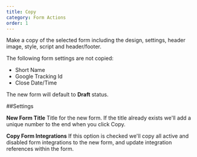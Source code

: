 ```yaml
---
title: Copy
category: Form Actions
order: 1
---
```


Make a copy of the selected form including the design, settings, header image, style, script and header/footer.

The following form settings are not copied:

* Short Name
* Google Tracking Id
* Close Date/Time

The new form will default to **Draft** status.

##Settings

**New Form Title**
Title for the new form. If the title already exists we'll add a unique number to the end when you click Copy.

**Copy Form Integrations**
If this option is checked we'll copy all active and disabled form integrations to the new form, and update integration references within the form.